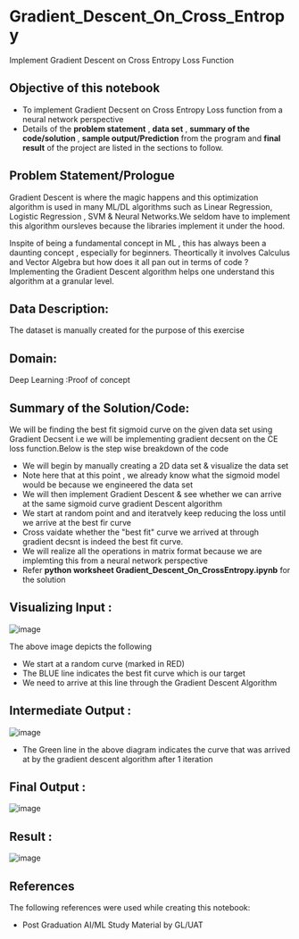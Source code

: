 # Gradient_Descent_On_Cross_Entropy
Implement Gradient Descent on Cross Entropy Loss Function


## Objective of this notebook
- To implement Gradient Decsent on Cross Entropy Loss function from a neural network perspective
- Details of the **problem statement**  , **data set** ,  **summary of the code/solution**  , **sample output/Prediction** from the program and **final result** of the project are listed in the sections to follow.

## Problem Statement/Prologue
Gradient Descent is where the magic happens and this optimization algorithm is used in many ML/DL algorithms such as Linear Regression, Logistic Regression , SVM & Neural Networks.We seldom have to implement this algorithm oursleves because the libraries implement it under the hood.

Inspite of being a fundamental concept in ML , this has always been a daunting concept , especially for beginners. Theortically it involves Calculus and Vector Algebra but how does it all pan out in terms of code ? Implementing the Gradient Descent algorithm helps one understand this algorithm at a granular level.

## Data Description:
The dataset is manually created for the purpose of this exercise

## Domain:
Deep Learning :Proof of concept

## Summary of the Solution/Code:
We will be finding the best fit sigmoid curve on the given data set using Gradient Decsent i.e we will be implementing gradient decsent on the CE loss function.Below is the step wise breakdown of the code
- We will begin by manually creating a 2D data set & visualize the data set
- Note here that at this point , we already know what the sigmoid model would be because we engineered the data set
- We will then implement Gradient Descent & see whether we can arrive at the same sigmoid curve gradient Descent algorithm
- We start at random point and and iteratvely keep reducing the loss until we arrive at the best fir curve
- Cross vaidate whether the "best fit" curve we arrived at through gradient decsnt is indeed the best fit curve.
- We will realize all the operations in matrix format because we are implemting this from a neural network perspective
- Refer **python worksheet  Gradient_Descent_On_CrossEntropy.ipynb** for the solution

## Visualizing Input :

![image](https://user-images.githubusercontent.com/68383273/229302322-6d7eb6f8-4057-4ef5-917f-5aa998e5f28c.png)


The above image depicts the following
- We start at a random curve (marked in RED)
- The BLUE line indicates the best fit curve which is our target
- We need to arrive at this line through the Gradient Descent Algorithm


## Intermediate Output :

![image](https://user-images.githubusercontent.com/68383273/229301836-5a9152ae-8124-44cf-acf6-2cb870c38010.png)

- The Green line in the above diagram indicates the curve that was arrived at by the gradient descent algorithm after 1 iteration

## Final Output :
![image](https://user-images.githubusercontent.com/68383273/229302203-93f5a290-ef07-4533-b737-31e30d0329bf.png)


## Result :
![image](https://user-images.githubusercontent.com/68383273/229302241-18104db2-c0e0-4690-ae14-896c9ba77e4a.png)


## References
The following references were used while creating this notebook:
- Post Graduation AI/ML Study Material by GL/UAT


